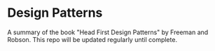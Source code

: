 # Design Patterns
A summary of the book "Head First Design Patterns" by Freeman and Robson. This repo will be updated regularly until complete. 